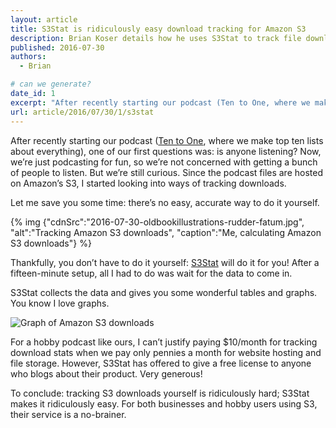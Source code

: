 ```yaml
---
layout: article
title: S3Stat is ridiculously easy download tracking for Amazon S3
description: Brian Koser details how he uses S3Stat to track file downloads from Amazon S3.
published: 2016-07-30
authors:
  - Brian

# can we generate?
date_id: 1
excerpt: "Af­ter re­cently start­ing our pod­cast (Ten to One, where we make top ten lists about every­thing), one of our first ques­tions was: is any­one lis­ten­ing?"
url: article/2016/07/30/1/s3stat
---
```

After recently starting our podcast ([Ten to One](http://tto.koser.us), where we make top ten lists about everything), one of our first questions was: is anyone listening? Now, we’re just podcasting for fun, so we’re not concerned with getting a bunch of people to listen. But we’re still curious. Since the podcast files are hosted on Amazon’s S3, I started looking into ways of tracking downloads.

Let me save you some time: there’s no easy, accurate way to do it yourself.

{% img {"cdnSrc":"2016-07-30-oldbookillustrations-rudder-fatum.jpg", "alt":"Tracking Amazon S3 downloads", "caption":"Me, calculating Amazon S3 downloads"} %}

Thankfully, you don’t have to do it yourself: [S3Stat](https://www.s3stat.com/) will do it for you! After a fifteen-minute setup, all I had to do was wait for the data to come in.

S3Stat collects the data and gives you some wonderful tables and graphs. You know I love graphs.

<img src="https://s3.amazonaws.com/cdn.koser.us/img/journal/2016-07-30-s3stat-graph.png" alt="Graph of Amazon S3 downloads">

For a hobby podcast like ours, I can’t justify paying $10/month for tracking download stats when we pay only pennies a month for website hosting and file storage. However, S3Stat has offered to give a free license to anyone who blogs about their product. Very generous!

To conclude: tracking S3 downloads yourself is ridiculously hard; S3Stat makes it ridiculously easy. For both businesses and hobby users using S3, their service is a no-brainer.